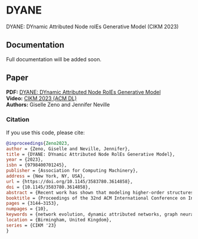 # DYANE
DYANE: DYnamic Attributed Node rolEs Generative Model (CIKM 2023)

## Documentation
Full documentation will be added soon.

## Paper
**PDF:** [DYANE: DYnamic Attributed Node RolEs Generative Model](paper/CIKM_2023-DYANE-GZeno.pdf)   
**Video:** [CIKM 2023 (ACM DL)](https://dl.acm.org/doi/10.1145/3583780.3614858)  
**Authors:** Giselle Zeno and Jennifer Neville 

### Citation
If you use this code, please cite:

```bibtex
@inproceedings{Zeno2023,
author = {Zeno, Giselle and Neville, Jennifer},
title = {DYANE: DYnamic Attributed Node RolEs Generative Model},
year = {2023},
isbn = {9798400701245},
publisher = {Association for Computing Machinery},
address = {New York, NY, USA},
url = {https://doi.org/10.1145/3583780.3614858},
doi = {10.1145/3583780.3614858},
abstract = {Recent work has shown that modeling higher-order structures, such as motifs or graphlets, can capture the complex network structure and dynamics in a variety of graph domains (e.g., social sciences, biology, chemistry). However, many dynamic networks are not only rich in structure, but also in content information. For example, an academic citation network has content such as the title and abstracts of the papers. Currently, there is a lack of generative models for dynamic networks that also generate content. To address this gap, in this work we propose DYnamic Attributed Node rolEs (DYANE)-a generative model that (i) captures network structure dynamics through temporal motifs, and (ii) extends the structural roles of nodes in motifs (e.g., a node acting as a hub in a wedge) to roles that generate content embeddings. We evaluate DYANE on real-world networks against other dynamic graph generative model baselines. DYANE outperforms the baselines in graph structure and node behavior, improving the KS score for graph metrics by 21-31\% and node metrics by 17-27\% on average, and produces content embeddings similar to the observed network. We also derive a methodology to evaluate the content embeddings generated by nodes, taking into account keywords extracted from the content (as topic representations), and using distance metrics.},
booktitle = {Proceedings of the 32nd ACM International Conference on Information and Knowledge Management},
pages = {3144–3153},
numpages = {10},
keywords = {network evolution, dynamic attributed networks, graph neural networks, motifs, temporal attributed graphs},
location = {Birmingham, United Kingdom},
series = {CIKM '23}
}
```
